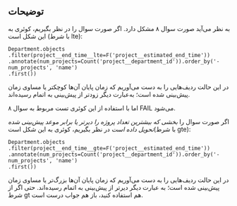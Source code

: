  ## توضیحات

به نظر می‌آید صورت سوال ۸ مشکل دارد.
اگر صورت سوال را در نظر بگیریم، کوئری به این شکل است (با شرط lte):
```
Department.objects
.filter(project__end_time__lte=F('project__estimated_end_time'))
.annotate(num_projects=Count('project__department_id')).order_by('-num_projects', 'name')
.first())
```
در این حالت ردیف‌هایی را به دست می‌آوریم که زمان پایان آن‌ها کوچکتر یا مساوی زمان پیش‌بینی شده است؛ به‌عبارت دیگر زودتر از پیش‌بینی به اتمام رسیده‌اند.

اما با استفاده از این کوئری تست مربوط به سوال ۸ FAIL می‌شود.

اگر صورت سوال را *بخشی که بیشترین تعداد پروژه را دیرتر یا برابر موعد پیش‌بینی‌ شده تحویل داده است* در نظر بگیریم، کوئری به این شکل است(با شرط gte):
```
Department.objects
.filter(project__end_time__gte=F('project__estimated_end_time'))
.annotate(num_projects=Count('project__department_id')).order_by('-num_projects', 'name')
.first())
```
در این حالت ردیف‌هایی را به دست‌ می‌آوریم که زمان پایان آن‌ها بزرگ‌تر یا مساوی زمان پیش‌بینی شده است؛ به عبارت دیگر دیرتر از پیش‌بینی به اتمام رسیده‌اند.
حتی اگر از شرط gt هم استفاده کنید، باز هم جواب درست است.
